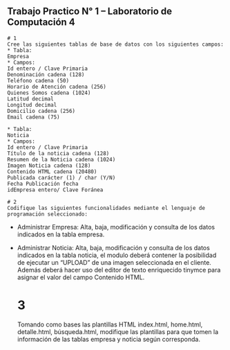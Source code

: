 ## Trabajo Practico N° 1 – Laboratorio de Computación 4
    # 1
    Cree las siguientes tablas de base de datos con los siguientes campos:
    * Tabla:
    Empresa
    * Campos:
    Id entero / Clave Primaria
    Denominación cadena (128)
    Teléfono cadena (50)
    Horario de Atención cadena (256)
    Quienes Somos cadena (1024)
    Latitud decimal
    Longitud decimal
    Domicilio cadena (256)
    Email cadena (75)

    * Tabla:
    Noticia
    * Campos:
    Id entero / Clave Primaria
    Título de la noticia cadena (128)
    Resumen de la Noticia cadena (1024)
    Imagen Noticia cadena (128)
    Contenido HTML cadena (20480)
    Publicada carácter (1) / char (Y/N)
    Fecha Publicación fecha
    idEmpresa entero/ Clave Foránea
    
    # 2
    Codifique las siguientes funcionalidades mediante el lenguaje de programación seleccionado:
* Administrar Empresa: Alta, baja, modificación y consulta de los datos indicados en la tabla empresa.
* Administrar Noticia: Alta, baja, modificación y consulta de los datos indicados en la tabla noticia, el modulo deberá contener la posibilidad de ejecutar un “UPLOAD” de una imagen seleccionada en el cliente. Además deberá hacer uso del editor de texto enriquecido tinymce para asignar el valor del campo Contenido HTML.

    # 3
    Tomando como bases las plantillas HTML index.html, home.html, detalle.html,
búsqueda.html, modifique las plantillas para que tomen la información de las tablas
empresa y noticia según corresponda.